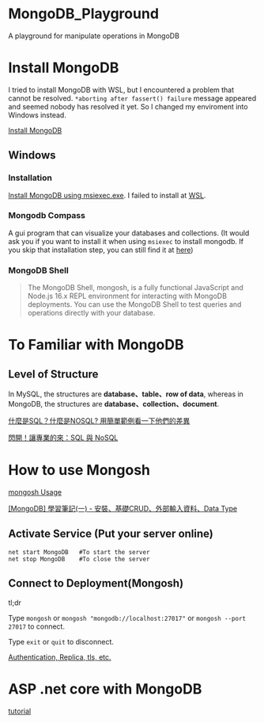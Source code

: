 # MongoDB_Playground
A playground for manipulate operations in MongoDB

# Install MongoDB

I tried to install MongoDB with WSL, but I encountered a problem that cannot be resolved. ```*aborting after fassert() failure``` message appeared and seemed nobody has resolved it yet. So I changed my enviroment into Windows instead.

[Install MongoDB](https://www.mongodb.com/docs/manual/installation/)

## Windows
### Installation
[Install MongoDB using msiexec.exe](https://www.mongodb.com/docs/manual/tutorial/install-mongodb-on-windows-unattended/).
I failed to install at [WSL](https://docs.microsoft.com/zh-tw/windows/wsl/tutorials/wsl-database#install-mongodb).
### Mongodb Compass
A gui program that can visualize your databases and collections. (It would ask you if you want to install it when using ```msiexec``` to install mongodb. If you skip that installation step, you can still find it at [here](https://www.mongodb.com/docs/compass/master/))
### MongoDB Shell
> The MongoDB Shell, mongosh, is a fully functional JavaScript and Node.js 16.x REPL environment for interacting with MongoDB deployments. You can use the MongoDB Shell to test queries and operations directly with your database.

# To Familiar with MongoDB

## Level of Structure
In MySQL, the structures are **database、table、row of data**, whereas in MongoDB, the structures are **database、collection、document**.

[什麼是SQL？什麼是NOSQL? 用簡單範例看一下他們的差異](https://www.codegym.tech/blog/sql-vs-nosql)

[閃開！讓專業的來：SQL 與 NoSQL](https://ithelp.ithome.com.tw/articles/10187443)


# How to use Mongosh 
[mongosh Usage](https://www.mongodb.com/docs/mongodb-shell/run-commands/)

[[MongoDB] 學習筆記(一) - 安裝、基礎CRUD、外部輸入資料、Data Type](https://medium.com/@mingjiehsu/mongodb-%E5%AD%B8%E7%BF%92%E7%AD%86%E8%A8%98-%E4%B8%80-%E5%AE%89%E8%A3%9D-%E5%9F%BA%E7%A4%8Ecrud-%E5%A4%96%E9%83%A8%E8%BC%B8%E5%85%A5%E8%B3%87%E6%96%99-data-type-1169000cf02c)

## Activate Service (Put your server online)
```
net start MongoDB   #To start the server 
net stop MongoDB    #To close the server 
```

## Connect to Deployment(Mongosh)
tl;dr

Type `mongosh` or `mongosh "mongodb://localhost:27017"` or `mongosh --port 27017` to connect.

Type `exit` or `quit` to disconnect.


[Authentication, Replica, tls, etc.](https://www.mongodb.com/docs/mongodb-shell/connect/#std-label-mdb-shell-connect)

# ASP .net core with MongoDB
[tutorial](https://docs.microsoft.com/zh-tw/aspnet/core/tutorials/first-mongo-app?view=aspnetcore-6.0&tabs=visual-studio)




